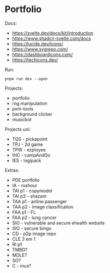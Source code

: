 # Portfolio

Docs:
- https://svelte.dev/docs/kit/introduction
- https://www.shadcn-svelte.com/docs
- https://lucide.dev/icons/
- https://www.svgrepo.com/
- https://dashboardicons.com/
- https://techicons.dev/

Run:
```
pnpm run dev --open
``` 

Projects:
- portfolio
- rng manipulation
- pxm-tools
- background clicker
- musicbot

Projects uni:
<!-- - flexfl + dissertation -->
<!-- - mepml -->
<!-- - hackathon -->
<!-- - TAI p2 - aidetx  -->
<!-- - ES - noteally -->
<!-- - GIC - wesago -->
- TQS - pickapoint
- TPJ - 2d game
- TPW - ezployee
- IHC - campAndGo
- IES - logipack

Extras:
- PDE portfolio
- IA - rushour
- TAI p1 - copymodel
- TAI p3 - shazam
- TAA p1 - airline passenger
- TAA p2 - image classification
- FAA p1 - FL
- FAA p2 - lung cancer
- SIO - vulnerable and secure ehealth website
- SIO - secure bingo
- CD - p2p image repo
- CLE 3 em 1
- RI p1
- TMBD?
- MDLE?
- SO?
- C - mus?